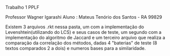 Trabalho 1 PPLF

Professor Wagner Igarashi
Aluno : Mateus Tenório dos Santos - RA 99829

Existem 3 arquivos .rkt nessa pasta, um com a implementação do Levenshtein(utilizando do LCS) e seus casos de teste, um segundo com a implementação do algoritmo de Jaccard e um terceiro arquivo que realiza a comparação da correlação dos métodos, dadas 4 "baterias" de teste (8 textos comparados 2 a dois) e numeros bases para a similaridade.
